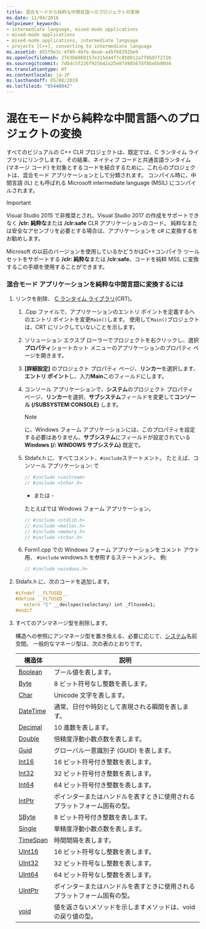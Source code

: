 ```yaml
---
title: 混合モードから純粋な中間言語へのプロジェクトの変換
ms.date: 11/04/2016
helpviewer_keywords:
- intermediate language, mixed-mode applications
- mixed-mode applications
- mixed-mode applications, intermediate language
- projects [C++], converting to intermediate language
ms.assetid: 855f9e3c-4f09-4bfe-8eab-a45f68292be9
ms.openlocfilehash: 2f63b6860157e315d44f7c050812a7f0b97f2726
ms.sourcegitcommit: 7d64c5f226f925642a25e07498567df8bebb00d4
ms.translationtype: HT
ms.contentlocale: ja-JP
ms.lasthandoff: 05/08/2019
ms.locfileid: "65448042"
---
```

# <a name="converting-projects-from-mixed-mode-to-pure-intermediate-language"></a>混在モードから純粋な中間言語へのプロジェクトの変換

すべてのビジュアルの C++ CLR プロジェクトは、既定では、C ランタイム ライブラリにリンクします。 その結果、ネイティブ コードと共通言語ランタイム (マネージ コード) を対象とするコードを結合するために、これらのプロジェクトは、混合モード アプリケーションとして分類されます。 コンパイル時に、中間言語 (IL) とも呼ばれる Microsoft intermediate language (MSIL) にコンパイルされます。

> [!IMPORTANT]
> Visual Studio 2015 で非推奨とされ、Visual Studio 2017 の作成をサポートできなく **/clr: 純粋な**または **/clr:safe** CLR アプリケーションのコード。 純粋なまたは安全なアセンブリを必要とする場合は、アプリケーションを c# に変換するをお勧めします。

Microsoft の以前のバージョンを使用しているかどうかはC++コンパイラ ツールセットをサポートする **/clr: 純粋な**または **/clr:safe**、コードを純粋 MSIL に変換するこの手順を使用することができます。

### <a name="to-convert-your-mixed-mode-application-into-pure-intermediate-language"></a>混合モード アプリケーションを純粋な中間言語に変換するには

1. リンクを削除、 [C ランタイム ライブラリ](../c-runtime-library/crt-library-features.md)(CRT)。

   1. .Cpp ファイルで、アプリケーションのエントリ ポイントを定義するへのエントリ ポイントを変更`Main()`します。 使用して`Main()`プロジェクトは、CRT にリンクしていないことを示します。

   2. ソリューション エクスプ ローラーでプロジェクトを右クリックし、選択**プロパティ**ショートカット メニューのアプリケーションのプロパティ ページを開きます。

   3. **[詳細設定]** のプロジェクト プロパティ ページ、**リンカー**を選択します、**エントリ ポイント**し、入力**Main**このフィールドにします。

   4. コンソール アプリケーションで、**システム**のプロジェクト プロパティ ページ、**リンカー**を選択、**サブシステム**フィールドを変更して**コンソール (/SUBSYSTEM:CONSOLE)** します。

      > [!NOTE]
      > に、Windows フォーム アプリケーションには、このプロパティを設定する必要はありません、**サブシステム**にフィールドが設定されている**Windows (/: WINDOWS サブシステム)** 既定で。

   5. Stdafx.h に、すべてコメント、`#include`ステートメント。 たとえば、コンソール アプリケーション: で

      ```cpp
      // #include <iostream>
      // #include <tchar.h>
      ```

       - または -

       たとえばでは Windows フォーム アプリケーション。

      ```cpp
      // #include <stdlib.h>
      // #include <malloc.h>
      // #include <memory.h>
      // #include <tchar.h>
      ```

   6. Form1.cpp での Windows フォーム アプリケーションをコメント アウト用、 `#include` windows.h を参照するステートメント。 例:

      ```cpp
      // #include <windows.h>
      ```

2. Stdafx.h に、次のコードを追加します。

   ```cpp
   #ifndef __FLTUSED__
   #define __FLTUSED__
      extern "C" __declspec(selectany) int _fltused=1;
   #endif
   ```

3. すべてのアンマネージ型を削除します。

   構造への参照にアンマネージ型を置き換える、必要に応じて、[システム](/dotnet/api/system)名前空間。 一般的なマネージ型は、次の表のとおりです。

   |構造体|説明|
   |---------------|-----------------|
   |[Boolean](/dotnet/api/system.boolean)|ブール値を表します。|
   |[Byte](/dotnet/api/system.byte)|8 ビット符号なし整数を表します。|
   |[Char](/dotnet/api/system.char)|Unicode 文字を表します。|
   |[DateTime](/dotnet/api/system.datetime)|通常、日付や時刻として表現される瞬間を表します。|
   |[Decimal](/dotnet/api/system.decimal)|10 進数を表します。|
   |[Double](/dotnet/api/system.double)|倍精度浮動小数点数を表します。|
   |[Guid](/dotnet/api/system.guid)|グローバル一意識別子 (GUID) を表します。|
   |[Int16](/dotnet/api/system.int16)|16 ビット符号付き整数を表します。|
   |[Int32](/dotnet/api/system.int32)|32 ビット符号付き整数を表します。|
   |[Int64](/dotnet/api/system.int64)|64 ビット符号付き整数を表します。|
   |[IntPtr](/dotnet/api/system.intptr)|ポインターまたはハンドルを表すときに使用されるプラットフォーム固有の型。|
   |[SByte](/dotnet/api/system.byte)|8 ビット符号付き整数を表します。|
   |[Single](/dotnet/api/system.single)|単精度浮動小数点数を表します。|
   |[TimeSpan](/dotnet/api/system.timespan)|時間間隔を表します。|
   |[UInt16](/dotnet/api/system.uint16)|16 ビット符号なし整数を表します。|
   |[UInt32](/dotnet/api/system.uint32)|32 ビット符号なし整数を表します。|
   |[UInt64](/dotnet/api/system.uint64)|64 ビット符号なし整数を表します。|
   |[UIntPtr](/dotnet/api/system.uintptr)|ポインターまたはハンドルを表すときに使用されるプラットフォーム固有の型。|
   |[void](/dotnet/api/system.void)|値を返さないメソッドを示しますメソッドは、void の戻り値の型。|